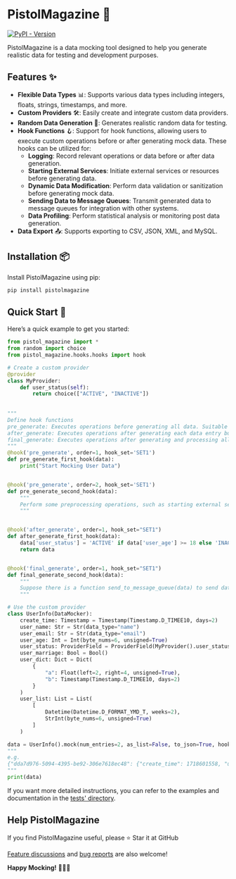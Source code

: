 # PistolMagazine 🎯
[![PyPI - Version](https://img.shields.io/pypi/v/PistolMagazine)](https://pypi.org/project/PistolMagazine/)


PistolMagazine is a data mocking tool designed to help you generate realistic data for testing and development purposes.

## Features ✨

- **Flexible Data Types** 📊: Supports various data types including integers, floats, strings, timestamps, and more.
- **Custom Providers** 🛠️: Easily create and integrate custom data providers.
- **Random Data Generation** 🎲: Generates realistic random data for testing.
- **Hook Functions** 🪝: Support for hook functions, allowing users to execute custom operations before or after generating mock data. These hooks can be utilized for:
  - **Logging**: Record relevant operations or data before or after data generation.
  - **Starting External Services**: Initiate external services or resources before generating data.
  - **Dynamic Data Modification**: Perform data validation or sanitization before generating mock data.
  - **Sending Data to Message Queues**: Transmit generated data to message queues for integration with other systems.
  - **Data Profiling**: Perform statistical analysis or monitoring post data generation.
- **Data Export** 📤: Supports exporting to CSV, JSON, XML, and MySQL.

## Installation 📦

Install PistolMagazine using pip:

```bash
pip install pistolmagazine
```

## Quick Start 🚀

Here’s a quick example to get you started:

```python
from pistol_magazine import *
from random import choice
from pistol_magazine.hooks.hooks import hook

# Create a custom provider
@provider
class MyProvider:
    def user_status(self):
        return choice(["ACTIVE", "INACTIVE"])
    
    
"""
Define hook functions
pre_generate: Executes operations before generating all data. Suitable for tasks like logging or starting external services.
after_generate: Executes operations after generating each data entry but before final processing. Suitable for tasks like data validation or conditional modifications.
final_generate: Executes operations after generating and processing all data entries. Suitable for final data processing, sending data to message queues, or performing statistical analysis.
"""
@hook('pre_generate', order=1, hook_set='SET1')
def pre_generate_first_hook(data):
    print("Start Mocking User Data")


@hook('pre_generate', order=2, hook_set='SET1')
def pre_generate_second_hook(data):
    """
    Perform some preprocessing operations, such as starting external services.
    """


@hook('after_generate', order=1, hook_set="SET1")
def after_generate_first_hook(data):
    data['user_status'] = 'ACTIVE' if data['user_age'] >= 18 else 'INACTIVE'
    return data


@hook('final_generate', order=1, hook_set="SET1")
def final_generate_second_hook(data):
    """
    Suppose there is a function send_to_message_queue(data) to send data to the message queue
    """

# Use the custom provider
class UserInfo(DataMocker):
    create_time: Timestamp = Timestamp(Timestamp.D_TIMEE10, days=2)
    user_name: Str = Str(data_type="name")
    user_email: Str = Str(data_type="email")
    user_age: Int = Int(byte_nums=6, unsigned=True)
    user_status: ProviderField = ProviderField(MyProvider().user_status)
    user_marriage: Bool = Bool()
    user_dict: Dict = Dict(
        {
            "a": Float(left=2, right=4, unsigned=True),
            "b": Timestamp(Timestamp.D_TIMEE10, days=2)
        }
    )
    user_list: List = List(
        [
            Datetime(Datetime.D_FORMAT_YMD_T, weeks=2),
            StrInt(byte_nums=6, unsigned=True)
        ]
    )

data = UserInfo().mock(num_entries=2, as_list=False, to_json=True, hook_set='SET1')
"""
e.g.
{"dda7d976-5094-4395-be92-306e7618ec48": {"create_time": 1718601558, "user_name": "Matthew Burke", "user_email": "aaronbrown@example.org", "user_age": 56, "user_status": "ACTIVE", "user_marriage": true, "user_dict": {"a": 5.1988, "b": 1718523595}, "user_list": ["2024-06-08T14:54:16", "44"]}, "c78f7896-f08c-414e-823b-8f173ab8259b": {"create_time": 1718685343, "user_name": "Dennis Collier", "user_email": "amy02@example.com", "user_age": 30, "user_status": "ACTIVE", "user_marriage": true, "user_dict": {"a": 55.2365, "b": 1718577918}, "user_list": ["2024-06-26T16:40:48", "43"]}}
"""
print(data)

```

If you want more detailed instructions, you can refer to the examples and documentation in the [tests' directory](tests).


## Help PistolMagazine

If you find PistolMagazine useful, please ⭐️ Star it at GitHub

[Feature discussions](https://github.com/miyuki-shirogane/PistolMagazine/discussions) and [bug reports](https://github.com/miyuki-shirogane/PistolMagazine/issues) are also welcome!

**Happy Mocking!** 🎉🎉🎉